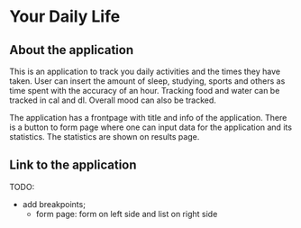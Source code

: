 Your Daily Life
===============

About the application
---------------------

This is an application to track you daily activities and the times they have taken. User can insert the amount of sleep, studying, sports and others as time spent with 
the accuracy of an hour. Tracking food and water can be tracked in cal and dl. Overall mood can also be tracked. 

The application has a frontpage with title and info of the application. There is a button to form page where one can input data for the application and its statistics.
The statistics are shown on results page.

Link to the application
-----------------------



TODO:
- add breakpoints;
    - form page: form on left side and list on right side
    